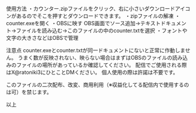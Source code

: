 使用方法
・カウンター.zipファイルをクリック、右に小さいダウンロードアイコンがあるのでそこを押すとダウンロードできます。
・zipファイルの解凍
・counter.exeを開く
・OBSに映す OBS画面でソース追加→テキストドキュメント→ファイルを読み込む→このファイルの中のcounter.txtを選択
・フォントや文字の大きさなどはOBSで管理

注意点
counter.exeとcounter.txtが同一ドキュメントにないと正常に作動しません。
うまく数が反映されない、映らない場合はまずはOBSのファイルの読み込みのファイルの場所があっているか確認してください。
配信でご使用される際はX@ratoniki3にひとことDMください。
個人使用の際は許諾は不要です。

このファイルの二次配布、改変、商用利用（※収益化してる配信内で使用するのは可）を禁じます。

以上
